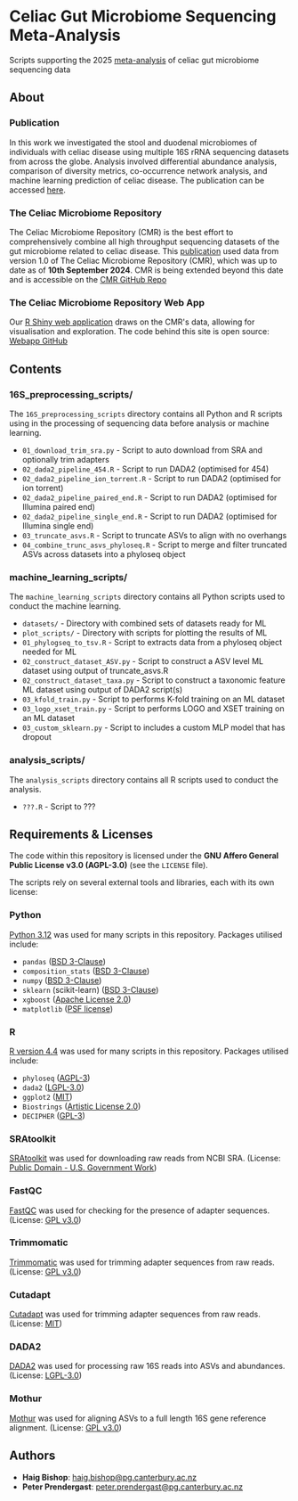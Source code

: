 # Celiac Gut Microbiome Sequencing Meta-Analysis
Scripts supporting the 2025 [meta-analysis](https://paper.link) of celiac gut microbiome sequencing data

## About

### Publication
In this work we investigated the stool and duodenal microbiomes of individuals with celiac disease using multiple 16S rRNA sequencing datasets from across the globe. Analysis involved differential abundance analysis, comparison of diversity metrics, co-occurrence network analysis, and machine learning prediction of celiac disease. The publication can be accessed [here](https://paper.link).

### The Celiac Microbiome Repository
The Celiac Microbiome Repository (CMR) is the best effort to comprehensively combine all high throughput sequencing datasets of the gut microbiome related to celiac disease. This [publication](https://paper.link) used data from version 1.0 of The Celiac Microbiome Repository (CMR), which was up to date as of **10th September 2024**. CMR is being extended beyond this date and is accessible on the [CMR GitHub Repo](https://github.com/CeliacMicrobiomeRepo/celiac-repository/tree/main/)

### The Celiac Microbiome Repository Web App
Our [R Shiny web application](https://celiac.shinyapps.io/celiac-webapp/) draws on the CMR's data, allowing for visualisation and exploration. The code behind this site is open source: [Webapp GitHub](https://github.com/CeliacMicrobiomeRepo/celiac-webapp/tree/main)

## Contents

### 16S_preprocessing_scripts/
The `16S_preprocessing_scripts` directory contains all Python and R scripts using in the processing of sequencing data before analysis or machine learning.
 - `01_download_trim_sra.py` - Script to auto download from SRA and optionally trim adapters
 - `02_dada2_pipeline_454.R` - Script to run DADA2 (optimised for 454)
 - `02_dada2_pipeline_ion_torrent.R` - Script to run DADA2 (optimised for ion torrent)
 - `02_dada2_pipeline_paired_end.R` - Script to run DADA2 (optimised for Illumina paired end)
 - `02_dada2_pipeline_single_end.R` - Script to run DADA2 (optimised for Illumina single end)
 - `03_truncate_asvs.R` - Script to truncate ASVs to align with no overhangs
 - `04_combine_trunc_asvs_phyloseq.R` - Script to merge and filter truncated ASVs across datasets into a phyloseq object

### machine_learning_scripts/
The `machine_learning_scripts` directory contains all Python scripts used to conduct the machine learning.
 - `datasets/` - Directory with combined sets of datasets ready for ML
 - `plot_scripts/` - Directory with scripts for plotting the results of ML
 - `01_phylogseq_to_tsv.R` - Script to extracts data from a phyloseq object needed for ML
 - `02_construct_dataset_ASV.py` - Script to construct a ASV level ML dataset using output of truncate_asvs.R
 - `02_construct_dataset_taxa.py` - Script to construct a taxonomic feature ML dataset using output of DADA2 script(s)
 - `03_kfold_train.py` - Script to performs K-fold training on an ML dataset
 - `03_logo_xset_train.py` - Script to performs LOGO and XSET training on an ML dataset
 - `03_custom_sklearn.py` - Script to includes a custom MLP model that has dropout

### analysis_scripts/
The `analysis_scripts` directory contains all R scripts used to conduct the analysis.
 - `???.R` - Script to ???

## Requirements & Licenses

The code within this repository is licensed under the **GNU Affero General Public License v3.0 (AGPL-3.0)** (see the `LICENSE` file).

The scripts rely on several external tools and libraries, each with its own license:

### Python
[Python 3.12](https://www.python.org/downloads/release/python-3120/) was used for many scripts in this repository. Packages utilised include:
 - `pandas` ([BSD 3-Clause](https://github.com/pandas-dev/pandas/blob/main/LICENSE))
 - `composition_stats` ([BSD 3-Clause](https://github.com/ntessore/composition_stats/blob/main/LICENSE.txt))
 - `numpy` ([BSD 3-Clause](https://github.com/numpy/numpy/blob/main/LICENSE.txt))
 - `sklearn` (scikit-learn) ([BSD 3-Clause](https://github.com/scikit-learn/scikit-learn/blob/main/COPYING))
 - `xgboost` ([Apache License 2.0](https://github.com/dmlc/xgboost/blob/master/LICENSE))
 - `matplotlib` ([PSF license](https://github.com/matplotlib/matplotlib/blob/main/LICENSE/LICENSE))

### R
[R version 4.4](https://www.r-project.org/) was used for many scripts in this repository. Packages utilised include:
 - `phyloseq` ([AGPL-3](https://www.bioconductor.org/packages/release/bioc/html/phyloseq.html))
 - `dada2` ([LGPL-3.0](https://github.com/benjjneb/dada2/blob/master/LICENSE))
 - `ggplot2` ([MIT](https://github.com/tidyverse/ggplot2/blob/main/LICENSE.md))
 - `Biostrings` ([Artistic License 2.0](https://bioconductor.org/packages/release/bioc/html/Biostrings.html))
 - `DECIPHER` ([GPL-3](https://bioconductor.org/packages/release/bioc/html/DECIPHER.html))

### SRAtoolkit
[SRAtoolkit](https://github.com/ncbi/sra-tools/wiki/02.-Installing-SRA-Toolkit) was used for downloading raw reads from NCBI SRA. (License: [Public Domain - U.S. Government Work](https://github.com/ncbi/sra-tools/blob/master/LICENSE))

### FastQC
[FastQC](https://www.bioinformatics.babraham.ac.uk/projects/fastqc/) was used for checking for the presence of adapter sequences. (License: [GPL v3.0](https://github.com/s-andrews/FastQC/blob/master/LICENSE.txt))

### Trimmomatic
[Trimmomatic](https://github.com/usadellab/Trimmomatic/releases) was used for trimming adapter sequences from raw reads. (License: [GPL v3.0](https://github.com/usadellab/Trimmomatic/blob/main/LICENSE))

### Cutadapt
[Cutadapt](https://cutadapt.readthedocs.io/en/stable/installation.html) was used for trimming adapter sequences from raw reads. (License: [MIT](https://github.com/marcelm/cutadapt/blob/main/LICENSE))

### DADA2
[DADA2](https://benjjneb.github.io/dada2/tutorial.html) was used for processing raw 16S reads into ASVs and abundances. (License: [LGPL-3.0](https://github.com/benjjneb/dada2/blob/master/LICENSE))

### Mothur
[Mothur](https://github.com/mothur/mothur/releases/tag/v1.48.2) was used for aligning ASVs to a full length 16S gene reference alignment. (License: [GPL v3.0](https://github.com/mothur/mothur/blob/main/LICENSE.md))


## Authors
- **Haig Bishop**:    haig.bishop@pg.canterbury.ac.nz
- **Peter Prendergast**:    peter.prendergast@pg.canterbury.ac.nz

